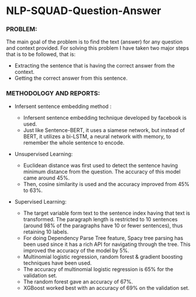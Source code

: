 # NLP-SQUAD-Question-Answer

### PROBLEM: ###

The main goal of the problem is to find the text (answer) for any question and context provided. For solving this problem I have taken two major steps that is to be followed, that is:
- Extracting the sentence that is having the correct answer from the context.
- Getting the correct answer from this sentence.

### METHODOLOGY AND REPORTS: ###
- Infersent sentence embedding method :
	- Infersent sentence embedding technique developed by facebook is used.
	- Just like Sentence-BERT, it uses a siamese network, but instead of BERT, it utilizes a bi-LSTM, a neural network with memory, to remember the whole sentence to encode. 

- Unsupervised Learning:
	- Euclidean distance was first used to detect the sentence having minimum distance from the question. The accuracy of this model came around 45%. 
	- Then, cosine similarity is used and the accuracy improved from 45% to 63%.

- Supervised Learning:
	 - The target variable form text to the sentence index having that text is transformed. The paragraph length is restricted to 10 sentences (around 98% of the paragraphs have 10 or fewer sentences), thus retaining 10 labels.
	- For doing Dependency Parse Tree feature, Spacy tree parsing has been used since it has a rich API for navigating through the tree. This improved the accuracy of the model by 5%.
	- Multinomial logistic regression, random forest & gradient boosting techniques have been used.
	- The accuracy of multinomial logistic regression is 65% for the validation set. 
	- The random forest gave an accuracy of 67%. 
	- XGBoost worked best with an accuracy of 69% on the validation set.
